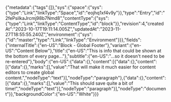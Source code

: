 {"metadata":{"tags":[]},"sys":{"space":{"sys":{"type":"Link","linkType":"Space","id":"eojhq1xf4v9y"}},"type":"Entry","id":"2fePsilkaJrcmj98b7Nmd8","contentType":{"sys":{"type":"Link","linkType":"ContentType","id":"block"}},"revision":4,"createdAt":"2023-10-17T19:11:14.005Z","updatedAt":"2023-11-27T18:55:55.240Z","environment":{"sys":{"id":"master","type":"Link","linkType":"Environment"}}},"fields":{"internalTitle":{"en-US":"Block - Global Footer"},"variant":{"en-US":"Content Below"},"title":{"en-US":"This is info that could be shown at the bottom of every page..."},"subtitle":{"en-US":"...so it doesn't need to be re-entered"},"body":{"en-US":{"data":{},"content":[{"data":{},"content":[{"data":{},"marks":[],"value":"That will make it much easier for content editors to create global content.","nodeType":"text"}],"nodeType":"paragraph"},{"data":{},"content":[{"data":{},"marks":[],"value":"This should save quite a bit of time!","nodeType":"text"}],"nodeType":"paragraph"}],"nodeType":"document"}},"backgroundColor":{"en-US":"White"}}}
